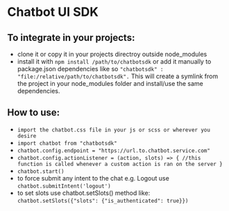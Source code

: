 # Chatbot UI SDK

## To integrate in your projects:

- clone it or copy it in your projects directroy outside node_modules
- install it with `npm install /path/to/chatbotsdk` or add it manually to package.json dependencies like so `"chatbotsdk" : "file:/relative/path/to/chatbotsdk".` This will create a symlink from the project in your node_modules folder and install/use the same dependencies.

## How to use:

- `import the chatbot.css file in your js or scss or wherever you desire`
- `import chatbot from "chatbotsdk"`
- `chatbot.config.endpoint = "https://url.to.chatbot.service.com"`
- `chatbot.config.actionListener = (action, slots) => { //this function is called whenever a custom action is ran on the server }`
- `chatbot.start()`
- to force submit any intent to the chat e.g. Logout use `chatbot.submitIntent('logout')`
- to set slots use chatbot.setSlots() method like:
  `chatbot.setSlots({"slots": {"is_authenticated": true}})`